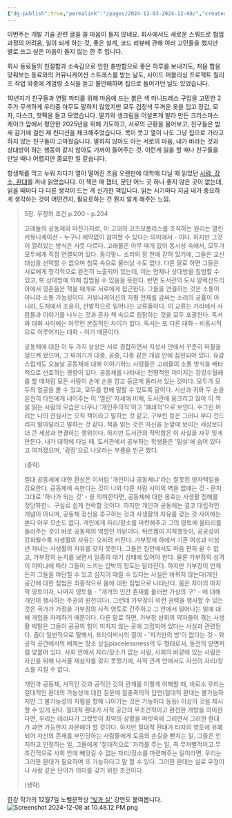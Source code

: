 ```yaml
---
{"dg-publish":true,"permalink":"/pages/2024-12-03-2024-12-08/","created":"2024-12-03","updated":"2024-12-08T21:52:00"}
---
```


이번주는 개발 기술 관련 글을 쓸 마음이 들지 않네요. 회사에서도 새로운 스쿼드로 협업과정의 어려움, 일이 되게 하는 것, 좋은 설계, 코드 리뷰에 관해 여러 고민들을 했지만 별로 쓰고 싶은 마음이 들지 않는 한 주 입니다.

회사 동료들의 친절함과 소속감으로 인한 충만함으로 좋은 하루를 보내기도, 처음 합을 맞춰보는 동료와의 커뮤니케이션 스트레스를 받는 날도, 사이드 퍼블리싱 프로젝트 릴리즈 작업 와중에 계엄령 소식을 듣고 불안해하며 집으로 들어가던 날도 있었습니다.

10년지기 친구들과 연말 파티를 위해 마음에 드는 붉은 색 미니드레스 구입을 고민한 2주가 무색하게 우리중 아무도 말하지 않았지만 모두 검정색 두꺼운 옷을 입고 장갑, 모자, 마스크, 핫팩을 들고 모였습니다. 딸기와 생크림을 어설프게 발라 만든 크리스마스 케이크 앞에서 평안한 2025년을 위해 기도하고, 서로의 근황을 물어보고, 친구들은 밤새 감기에 걸린 제 컨디션을 체크해주었습니다. 목이 붓고 열이 나도 그냥 집으로 가라고 하지 않는 친구들이 고마웠습니다. 말하지 않아도 아는 서로의 마음, 내가 바라는 것과 상대방이 하는 행동이 같지 않아도 기꺼이 들어주는 것. 이런게 일을 할 때나 친구들을 만날 때나 어렵지만 중요한 일 같습니다.

항생제를 먹고 누워 자다가 열이 떨어진 즈음 오랜만에 대학에 다닐 때 읽었던 [사람, 장소, 환대](https://www.aladin.co.kr/m/mproduct.aspx?ItemId=56066229&srsltid=AfmBOooTrKq3gguEyPH4FZJfTkHwYK0ixlvoKnod88OD9vmg5PH3c8z2)를 꺼내 읽었습니다. 이 책은 매 챕터, 문단 어느 곳 하나 좋지 않은 곳이 없는데, 읽을 때마다 다 다른 생각이 드는 게 신기한 책입니다. 읽는 시기마다 지금 내가 중요하게 생각하는 것이 어떤건지, 필요로하는 건 뭔지 알게 해주는 느낌.


> 5장. 우정의 조건 p.200 - p.204
> 
> 고래들의 공동체와 마찬가지로, 이 고대의 코즈모폴리스를 조직하는 원리는 열린 커뮤니케이션 - 누구나 제약없이 참여할 수 있다는 의미에서 - 이다. 하지만 그것이 열려있는 방식은 사뭇 다르다. 고래들은 아무 매개 없이 동시성 속에서, 모두가 모두에게 직접 연결되어 있다. 동이랗ㄴ 소리의 장 한에 갇혀 있기에, 그들은 교신 대상을 선택할 수 없으며 침묵 속으로 물러날 수도 없다. 다른 말로 하면 그들은 서로에게 청각적으로 완전히 노출되어 있는데, 이는 언제나 상대방을 침범할 수 있고, 또 상대방에 의해 침범될 수 있음을 뜻한다. 반면 도서관의 도시 알렉산드리아에서 영혼들은 책을 매개로 서로에게 접근한다. 그들을 연결하는 것은 소통이 아니라 소통 가능성이다. 커뮤니케이션의 지평 전체를 감싸는 소리의 궁률이 아니라, 도처에서 조용히, 산발적으로 일어나는 교류들이다. 이 교류는 거리에서 사람들과 이야기를 나누는 것과 혼자 책 속으로 침잠하는 것을 모두 포괄한다. 독서와 대화 사이에는 아무런 본질적인 차이가 없다. 독서는 또 다른 대화 - 비동시적으로 이루어지는 대화 - 이기 때문이다.
> 
> 공동체에 대한 이 두 가지 상상은 서로 경합하면서 지성사 안에서 꾸준히 마찰을 일으켜 왔으며, 그 찌꺼기가 대중, 공중, 다중 같은 개념 안에 침전되어 있다. 유감스럽게도 오늘날 공동체에 대해 이야기하느 사람들은 고래들의 소통 방식을 배타적으로 선호하는 경향이 있다. 공동체를 나타내는 전형적인 이미지는 강강수월래를 할 때처럼 모든 사람이 손에 손을 잡고 둥글게 둘러서 있는 것이다. 모두가 모두의 얼굴을 볼 수 있고, 모두를 향해 말할 수 있도록 말이다. 시선과 귀와 두 손을 온전히 타인에게 내어주는 이 '열린' 자세에 비해, 도서관에 웅크리고 앉아 이 책을 읽는 사람의 모습은 너무나 '개인주의적'이고 '폐쇄적'으로 보인다. 수그린 머리는 나의 관심사는 오직 책이라고 말하는 것 같고, 구부린 등은 그러니 부디 건드리지 말아달라고 말하는 것 같다. 책을 읽는 것은 자신을 눈앞에 보이는 세상보다 더 큰 세상과 연결하는 행위이다. 하지만 도서관의 적막함은 이 사실을 자꾸 잊게 만든다. 내가 대학에 다닐 때, 도서관에서 공부하는 학생들은 '밀실'에 숨어 있다고 여겨졌으며, '광장'으로 나오라는 부름을 받곤 했다. 
> 
> (중략)
> 
> 절대 공동체에 대한 환상은 이처럼 '개인이냐 공동체냐'라는 잘못된 양자택일을 강요한다. 공동체에 속한다는 것이 나와 다른 사람 사이의 벽을 없애는 것 - 문자 그대로 '하나가 되는 것' - 을 의미한다면, 공동체에 대한 옹호는 사생활 침해를 정당화한ㄴ 구실로 쉽게 전락할 것이다. 하지만 개인과 공동체는 결코 대립적인 개념이 아니며, 공동체 정신을 추구하는 것과 사생활의 자유를 갖는 것 사이에는 본디 아무 모순도 없다. 개인에게 자리/장소를 마련해주고 그의 영토에 울타리를 둘러주는 것이 바로 공동체의 역할인 까닭이다. 뒤르켐이 지적했듯이, 공공성이 강화될수록 사생활의 자유는 오히려 커진다. 가부장제 하에서 기혼 여성과 미성년 자녀는 사생활의 자유를 갖지 못한다. 그들은 집안에서도 마음 편히 쉴 수 없고, 가부장의 눈치를 보면서 일종의 대기 상태에 있어야 한다. 물론 가부장의 성격이 어떠냐에 따라 그들이 느끼는 압박의 정도는 달라진다. 하지만 가부장이 언제든지 그들을 야단칠 수 있고 심지어 때릴 수 있다는 사실은 바뀌지 않는다(개인 공간에 대한 침범은 최종적으로 몸에 대한 침범으로 나타난다. 몸은 자아의 마지막 영토이자, 나머지 영토들 - "개개의 인간 존재를 둘러싼 가상의 구" - 에 대해 개인이 행사하는 주권의 원천이다). 그런데 가부장이 이런 권력을 행사할 수 있는 것은 국가가 가정을 가부장의 사적 영토로 간주하고 그 안에서 일어나는 일에 대해 개입을 자제하기 때문이다. 다른 말로 하면, 가부장 상회의 약자들이 겪는 사생활 박탈은 그들이 공공의 힘이 미치지 않는 곳에 고립되어 있다는 사실과 관련된다. 좀더 일반적으로 말해서, 프라이버시의 결여 - '자기만의 방'이 없다는 것 - 와 공적 공간에서의 배제는 장소 상실placelessness의 두 형태로서, 동전의 양면처럼 맞붙어 있다. 사회 안에서 자리/장소가 없는 사람, 사회의 바깥에 있는 사람은 자신을 위해 나서줄 제삼자를 갖지 못했기에, 사적 관계 안에서도 자신의 자리/장소를 지킬 수 없다.
> 
> 개인과 공동체, 사적인 것과 공적인 것의 관계를 이렇게 이해할 때, 비로소 우리는 절대적인 환대의 가능성에 대한 질문에 절충죽의적 답연(절대적 환대는 불가능하지만 그 불가능성의 지폄을 향해 나아가는 것은 가능하다 등등) 이상의 것을 제시할 수 있게 된다. 절대적 환대가 사적 공간의 무조건적이고 완전한 개방을 의미한다면, 우리는 데리다가 그랬듯이 최악의 상황을 머릿속에 그리면서 그러한 환대가 과연 가능한지 자문해야 할 것이다. 하지만 절대적 환대가 타자의 영토에 유폐되어 자신의 존재를 부인당하는 사람들에게 도움의 손길을 뻗치는 일, 그들은 인지하고 인정하는 일, 그들에게 '절대적으로' 자리를 주는 일, 즉 무차별적이고 무조건적으로 사회 안에 빼앗길 수 없는 자리/장소를 마련해주는 일이라면, 우리는 그러한 환대가 필요하며 또 가능하다고 말 할 수 있다. 그러한 환대는 실로 우정이나 사랑 같은 단어가 의미를 갖기 위한 조건이다.
> 
> (생략)


한강 작가의 12월7일 노벨문학상 ['빛과 실'](https://www.nobelprize.org/prizes/literature/2024/han/225027-nobel-lecture-korean/) 강연도 붙여봅니다. 
![Screenshot 2024-12-08 at 10.48.12 PM.png](/img/user/Screenshot%202024-12-08%20at%2010.48.12%20PM.png)